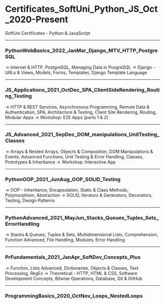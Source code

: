 # Certificates_SoftUni_Python_JS_Oct_2020-Present
SoftUni Certificates - Python &amp; JavaScript

-------------------------------------------------------
### PythonWebBasics_2022_JanMar_Django_MTV_HTTP_PostgreSQL

  -> Internet & HTTP, PostgreSQL, Managing Data in PosgreSQL
  -> Django - URLs & Views, Models, Forms, Templates, Django Template Language

-------------------------------------------------------
### JS_Applications_2021_OctDec_SPA_ClientSideRendering_Routing_Testing

  -> HTTP & REST Services, Asynchronous Programming, Remote Data & Authentication, SPA, Architecture & Testing, Client Site Rendering, Routing, Modular Apps
  -> Workshop: E2E Apps (parts 1 & 2)

-------------------------------------------------------
### JS_Advanced_2021_SepDec_DOM_manipulations_UnitTesting_Classes

  -> Arrays & Nested Arrays, Objects & Composition, DOM Manipulations & Events, Advanced Functions, Unit Testing & Error Handling, Classes, Prototypes & Inheritance
  -> Workshop: Interactive App
  
-------------------------------------------------------
### PythonOOP_2021_JunAug_OOP_SOLID_Testing

  -> OOP - Inheritance, Encapsulation, Static & Class Methods, Polymorphism, Abstraction
  -> SOLID, Iterators & Generators, Decorators, Testing, Design Patterns
 
-------------------------------------------------------
### PythonAdvanced_2021_MayJun_Stacks_Queues_Tuples_Sets_ErrorHandling

  -> Stacks & Queues, Tuples & Sets, Multidimensional Lists, Comprehension, Function Advanced, File Handling, Modules, Error Handling

-------------------------------------------------------
### PrFundamentals_2021_JanApr_SoftDev_Concepts_Plus

  -> Function, Lists Advanced, Dictionaries, Objects & Classes, Text Processing, RegEx
  -> Theoretical - HTTP, HTML & CSS, Software Development Concepts, Bitwise Operations, Database, Git & GitHub

-------------------------------------------------------
### ProgrammingBasics_2020_OctNov_Loops_NestedLoops

